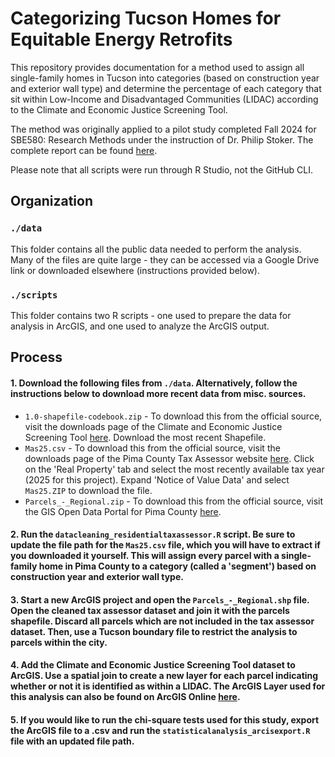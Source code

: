 # Categorizing Tucson Homes for Equitable Energy Retrofits

This repository provides documentation for a method used to assign all single-family homes in Tucson into categories (based on construction year and exterior wall type) and determine the percentage of each category that sit within Low-Income and Disadvantaged Communities (LIDAC) according to the Climate and Economic Justice Screening Tool.

The method was originally applied to a pilot study completed Fall 2024 for SBE580: Research Methods under the instruction of Dr. Philip Stoker. The complete report can be found [here](https://drive.google.com/drive/folders/15X2XCbSIXSZjJQ4sp1wPiLV1Mryy8AV2?usp=sharing).

Please note that all scripts were run through R Studio, not the GitHub CLI.

## Organization

### `./data`
This folder contains all the public data needed to perform the analysis. Many of the files are quite large - they can be accessed via a Google Drive link or downloaded elsewhere (instructions provided below).

### `./scripts`
This folder contains two R scripts - one used to prepare the data for analysis in ArcGIS, and one used to analyze the ArcGIS output.

## Process

#### 1. Download the following files from `./data`. Alternatively, follow the instructions below to download more recent data from misc. sources.
  * `1.0-shapefile-codebook.zip` - To download this from the official source, visit the downloads page of the Climate and Economic Justice Screening Tool [here](https://screeningtool.geoplatform.gov/en/downloads#3/33.47/-97.5). Download the most recent Shapefile.
  * `Mas25.csv` - To download this from the official source, visit the downloads page of the Pima County Tax Assessor website [here](https://www.asr.pima.gov/Download?tab=RealProp). Click on the 'Real Property' tab and select the most recently available tax year (2025 for this project). Expand 'Notice of Value Data' and select `Mas25.ZIP` to download the file.
  * `Parcels_-_Regional.zip` - To download this from the official source, visit the GIS Open Data Portal for Pima County [here](https://gisopendata.pima.gov/datasets/parcels-regional/explore).
#### 2. Run the `datacleaning_residentialtaxassessor.R` script. Be sure to update the file path for the `Mas25.csv` file, which you will have to extract if you downloaded it yourself. This will assign every parcel with a single-family home in Pima County to a category (called a 'segment') based on construction year and exterior wall type.
#### 3. Start a new ArcGIS project and open the `Parcels_-_Regional.shp` file. Open the cleaned tax assessor dataset and join it with the parcels shapefile. Discard all parcels which are not included in the tax assessor dataset. Then, use a Tucson boundary file to restrict the analysis to parcels within the city.
#### 4. Add the Climate and Economic Justice Screening Tool dataset to ArcGIS. Use a spatial join to create a new layer for each parcel indicating whether or not it is identified as within a LIDAC. The ArcGIS Layer used for this analysis can also be found on ArcGIS Online [here](https://services1.arcgis.com/Ezk9fcjSUkeadg6u/arcgis/rest/services/Tucson_Single_Family_Home_Characteristics/FeatureServer).
#### 5. If you would like to run the chi-square tests used for this study, export the ArcGIS file to a .csv and run the `statisticalanalysis_arcisexport.R` file with an updated file path.
